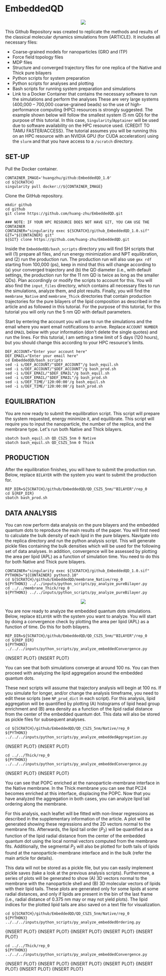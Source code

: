 # EmbeddedQD

<p align="center">
  <img src=https://github.com/huang-zhu/EmbeddedQD/assets/98200265/aadde84b-1242-4c6e-ae1c-249fa62749b9>
</p>

This Github Repository was created to replicate the methods and results of the classical molecular dynamics simulations from {ARTICLE}. It includes all necessary files:
-	Coarse-grained models for nanoparticles (GRO and ITP)
-	Force field topology files
-	MDP files
-	Structure and converged trajectory files for one replica of the Native and Thick pure bilayers
-	Python scripts for system preparation
-	Python scripts for analyses and plotting
-	Bash scripts for running system preparation and simulations
-	Link to a Docker Container that contains the necessary software to run the simulations and perform the analyses
These are very large systems (400,000 – 700,000 coarse-grained beads) so the use of high-performance computing (HPC) resources is strongly suggested. 
The example shown below will follow the smallest system (5 nm QD) for the purpose of this tutorial. In this case, ``Singularity``/``Apptainer`` will be used due to software availability on the HPC resource used. {CREDIT TO TAMU FASTER/ACCESS}. The tutorial assumes you will be running this on an HPC resource with an NVIDIA GPU (for CUDA acceleration) using the ``slurm`` and that you have access to a ``/scratch`` directory.

## SET-UP
Pull the Docker container.

```
CONTAINER_IMAGE='huangzhu/github:EmbeddedQD_1.0'
cd ${SCRATCH}
singularity pull docker://${CONTAINER_IMAGE}
```

Clone the GitHub repository.
```
mkdir github
cd github
git clone https://github.com/huang-zhu/EmbeddedQD.git
```
```
### NOTE: IF YOUR HPC RESOURCE DOES NOT HAVE GIT, YOU CAN USE THE CONTAINER
CONTAINER="singularity exec ${SCRATCH}/github_EmbeddedQD_1.0.sif"
GIT="${CONTAINER} git"
${GIT} clone https://github.com/huang-zhu/EmbeddedQD.git
```

Inside the ``EmbeddedQD/bash_scripts`` directory you will find SH scripts that will (1) prepare all files, and run energy minimization and NPT equilibration, and (2) run the production run. The production run will also use ``gmx rdf`` starting from 100,000 (ps), keep in mind that this will change according to (a) your converged trajectory and (b) the QD diameter (i.e., with default settings, the production run for the 11 nm QD is twice as long as the smaller QDs). Plan accordingly or modify the scripts to account for this. You will also find the ``input_files`` directory, which contains all necessary files to run the simulations, analyze them, and plot results. Finally, you will find the ``membrane_Native`` and ``membrane_Thick`` directories that contain production trajectories for the pure bilayers of the lipid composition as described in the article and as followed in this tutorial. For the purpose of this tutorial, for this tutorial you will only run the 5 nm QD with default parameters.

Start by entering the account you will use to run the simulations and the email where you want email notifications to arrive. Replace ``ACCOUNT NUMBER`` and ``EMAIL`` below with your information (don't delete the single quotes) and run the lines. For this tutorial, I am setting a time limit of 5 days (120 hours), but you should change this according to your HPC resource's limits. 
```
DEF_ACCOUNT="Enter your account here"
DEF_EMAIL="Enter your email here"
cd EmbeddedQD/bash_scripts
sed -i s/DEF_ACCOUNT/"$DEF_ACCOUNT"/g bash_equil.sh 
sed -i s/DEF_ACCOUNT/"$DEF_ACCOUNT"/g bash_prod.sh 
sed -i s/DEF_EMAIL/"$DEF_EMAIL"/g bash_equil.sh 
sed -i s/DEF_EMAIL/"$DEF_EMAIL"/g bash_prod.sh 
sed -i s/DEF_TIME/'120:00:00'/g bash_equil.sh 
sed -i s/DEF_TIME/'120:00:00'/g bash_prod.sh 
```

## EQUILIBRATION
You are now ready to submit the equilibration script. This script will prepare the system requested, energy minimize it, and equilibrate. This script will require you to input the nanoparticle, the number of the replica, and the membrane type. Let's run both Native and Thick bilayers.
```
sbatch bash_equil.sh QD_CSZS_5nm 0 Native
sbatch bash_equil.sh QD_CSZS_5nm 0 Thick
```

## PRODUCTION
After the equilibration finishes, you will have to submit the production run. Below, replace ``BILAYER`` with the system you want to submit the production for.
```
REP_DIR=${SCRATCH}/github/EmbeddedQD/QD_CSZS_5nm/"BILAYER"/rep_0
cd ${REP_DIR}
sbatch bash_prod.sh 
```

## DATA ANALYSIS
You can now perform data analysis on the pure bilayers and the embedded quantum dots to reproduce the main results of the paper. You will first need to calculate the bulk density of each lipid in the pure bilayers. Navigate into the replica directory and run the python analysis script. This will generate pickle files containing the bulk densities which will be used for the following set of data analyses. In addition, convergence will be assessed by plotting the area per lipid (APL) as a function of simulation time. You need to do this for both Native and Thick pure bilayers. 

```
CONTAINER="singularity exec ${SCRATCH}/github_EmbeddedQD_1.0.sif"
PYTHON3="${CONTAINER} python3.10" 
cd ${SCRATCH}/github/EmbeddedQD/membrane_Native/rep_0
${PYTHON3} ../../inputs/python_scripts/py_analyze_pureBilayer.py
cd ../../membrane_Thick/rep_0
${PYTHON3} ../../inputs/python_scripts/py_analyze_pureBilayer.py
```
<p align="center">
  <img src=https://github.com/huang-zhu/EmbeddedQD/assets/98200265/ae942348-ffc2-4d12-8388-0d8fe07e99f1>
</p>

You are now ready to analyze the embedded quantum dots simulations. Below, replace ``BILAYER`` with the system you want to analyze. You will start by doing a convergence check by plotting the area per lipid (APL) as a function of time. Do this for both bilayers.
```
REP_DIR=${SCRATCH}/github/EmbeddedQD/QD_CSZS_5nm/"BILAYER"/rep_0
cd ${REP_DIR}
${PYTHON3} ../../../inputs/python_scripts/py_analyze_embeddedConvergence.py
```
{INSERT PLOT} {INSERT PLOT}

You can see that both simulations converge at around 100 ns. You can then proceed with analyzing the lipid aggregation around the embedded quantum dots. 

These next scripts will assume that trajectory analysis will begin at 100 ns. If you simulate for longer, and/or change the analysis timeframe, you need to edit these scripts (see ``NP_prod_dict`` in each script). For this analysis, lipid aggregation will be quantified by plotting (A) histograms of lipid head group enrichment and (B) area density as a function of the lipid radial distance from the center of the embedded quantum dot. This data will also be stored as pickle files for subsequent analyses.
```
cd ${SCRATCH}/github/EmbeddedQD/QD_CSZS_5nm/Native/rep_0
${PYTHON3} ../../../inputs/python_scripts/py_analyze_embeddedAggregation.py
```
{INSERT PLOT} {INSERT PLOT}
```
cd ../../Thick/rep_0
${PYTHON3} ../../../inputs/python_scripts/py_analyze_embeddedConvergence.py
```
{INSERT PLOT} {INSERT PLOT}

You can see that POPC enriched at the nanoparticle-membrane interface in the Native membrane. In the Thick membrane you can see that PC24 becomes enriched at this interface, displacing the POPC. Now that you have analyzed the aggregation in both cases, you can analyze lipid tail ordering along the membrane.

For this analysis, each leaflet will be fitted with non-linear regressions as described in the supplementary information of the article. A plot will be generated showing these regressions and the 2D vectors normal to the membrane fits. Afterwards, the lipid tail order ($P{_2}$) will be quantified as a function of the lipid radial distance from the center of the embedded quantum dot using the local normal vectors computed from the membrane fits. Additionally, the segmental $P{_2}$  will also be plotted for both tails of lipids found at the nanoparticle-membrane interface and in the bulk (refer the main article for details). 

This data will not be stored as a pickle file, but you can easily implement pickle saves (take a look at the previous analysis scripts). Furthermore, a series of plots will be generated to show (A) 3D vectors normal to the membrane with the nanoparticle shell and (B) 3D molecular vectors of lipids with their lipid tails. These plots are generated only for some lipids at some radial distances, and only if lipids are present in the bin of the last frame (i.e., radial distance of 0.375 nm may or may not yield plots). The lipid indices for the plotted lipid tails are also saved on a text file for visualization. 
```
cd ${SCRATCH}/github/EmbeddedQD/QD_CSZS_5nm/Native/rep_0
${PYTHON3} ../../../inputs/python_scripts/py_analyze_embeddedOrdering.py
```
{INSERT PLOT}
{INSERT PLOT} {INSERT PLOT}
{INSERT PLOT}
{INSERT PLOT}
```
cd ../../Thick/rep_0
${PYTHON3} ../../../inputs/python_scripts/py_analyze_embeddedConvergence.py
```
{INSERT PLOT}
{INSERT PLOT} {INSERT PLOT}
{INSERT PLOT} {INSERT PLOT}
{INSERT PLOT}
{INSERT PLOT}





